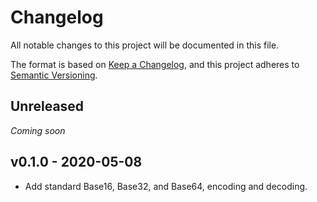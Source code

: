 Changelog
=========

All notable changes to this project will be documented in this file.

The format is based on [Keep a Changelog],
and this project adheres to [Semantic Versioning].


Unreleased
----------

_Coming soon_


v0.1.0 - 2020-05-08
-------------------

- Add standard Base16, Base32, and Base64, encoding and decoding.


[Keep a Changelog]: https://keepachangelog.com/en/1.0.0/
[Semantic Versioning]: https://semver.org/spec/v2.0.0.html
